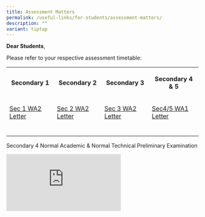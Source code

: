 ```yaml
---
title: Assessment Matters
permalink: /useful-links/for-students/assessment-matters/
description: ""
variant: tiptap
---
```

<p><strong>Dear Students</strong>,</p>
<p>Please refer to your respective assessment timetable:</p>
<table style="minWidth: 100px">
<colgroup>
<col>
<col>
<col>
<col>
</colgroup>
<tbody>
<tr>
<th rowspan="1" colspan="1">
<p>Secondary 1</p>
</th>
<th rowspan="1" colspan="1">
<p>Secondary 2</p>
</th>
<th rowspan="1" colspan="1">
<p>Secondary 3</p>
</th>
<th rowspan="1" colspan="1">
<p>Secondary 4 &amp; 5</p>
</th>
</tr>
<tr>
<td rowspan="1" colspan="1">
<p><a href="/files/2025_Sec_1_WA2_PG_Letter.pdf" rel="noopener nofollow" target="_blank">Sec 1 WA2 Letter</a>
</p>
</td>
<td rowspan="1" colspan="1">
<p><a href="/files/2025_Sec_2_WA2_PG_Letter.pdf" rel="noopener nofollow" target="_blank">Sec 2 WA2 Letter</a>
</p>
</td>
<td rowspan="1" colspan="1">
<p><a href="/files/2025_Sec_3_WA2_PG_Letter.pdf" rel="noopener noreferrer nofollow" target="_blank">Sec 3 WA2 Letter</a>
</p>
</td>
<td rowspan="1" colspan="1">
<p><a href="/files/2025_Sec_4___WA1_Schedule.pdf" rel="noopener noreferrer nofollow" target="_blank">Sec4/5 WA1 Letter</a>
</p>
</td>
</tr>
<tr>
<td rowspan="1" colspan="1">
<p></p>
</td>
<td rowspan="1" colspan="1">
<p></p>
</td>
<td rowspan="1" colspan="1">
<p></p>
</td>
<td rowspan="1" colspan="1">
<p></p>
</td>
</tr>
</tbody>
</table>
<p>Secondary 4 Normal Academic &amp; Normal Technical Preliminary Examination</p>
<div class="iframe-wrapper">
<iframe allowfullscreen="true" frameborder="0" src="https://docs.google.com/spreadsheets/d/e/2PACX-1vQFp1OxpLDcx7FWrN2xVcHuGe4gyDbN9J5VGIuGXsifQyVNBWnXEbPUrfIXIMu5biThG-wchiz81BcP/pubhtml?widget=true&amp;headers=false"></iframe>
</div>
<p></p>